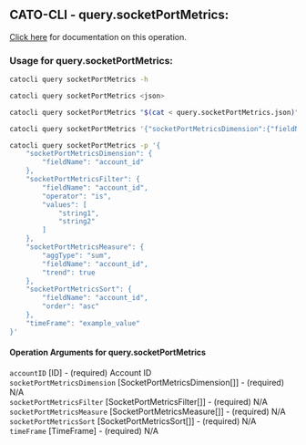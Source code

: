 
## CATO-CLI - query.socketPortMetrics:
[Click here](https://api.catonetworks.com/documentation/#query-query.socketPortMetrics) for documentation on this operation.

### Usage for query.socketPortMetrics:

```bash
catocli query socketPortMetrics -h

catocli query socketPortMetrics <json>

catocli query socketPortMetrics "$(cat < query.socketPortMetrics.json)"

catocli query socketPortMetrics '{"socketPortMetricsDimension":{"fieldName":"account_id"},"socketPortMetricsFilter":{"fieldName":"account_id","operator":"is","values":["string1","string2"]},"socketPortMetricsMeasure":{"aggType":"sum","fieldName":"account_id","trend":true},"socketPortMetricsSort":{"fieldName":"account_id","order":"asc"},"timeFrame":"example_value"}'

catocli query socketPortMetrics -p '{
    "socketPortMetricsDimension": {
        "fieldName": "account_id"
    },
    "socketPortMetricsFilter": {
        "fieldName": "account_id",
        "operator": "is",
        "values": [
            "string1",
            "string2"
        ]
    },
    "socketPortMetricsMeasure": {
        "aggType": "sum",
        "fieldName": "account_id",
        "trend": true
    },
    "socketPortMetricsSort": {
        "fieldName": "account_id",
        "order": "asc"
    },
    "timeFrame": "example_value"
}'
```

#### Operation Arguments for query.socketPortMetrics ####

`accountID` [ID] - (required) Account ID    
`socketPortMetricsDimension` [SocketPortMetricsDimension[]] - (required) N/A    
`socketPortMetricsFilter` [SocketPortMetricsFilter[]] - (required) N/A    
`socketPortMetricsMeasure` [SocketPortMetricsMeasure[]] - (required) N/A    
`socketPortMetricsSort` [SocketPortMetricsSort[]] - (required) N/A    
`timeFrame` [TimeFrame] - (required) N/A    
